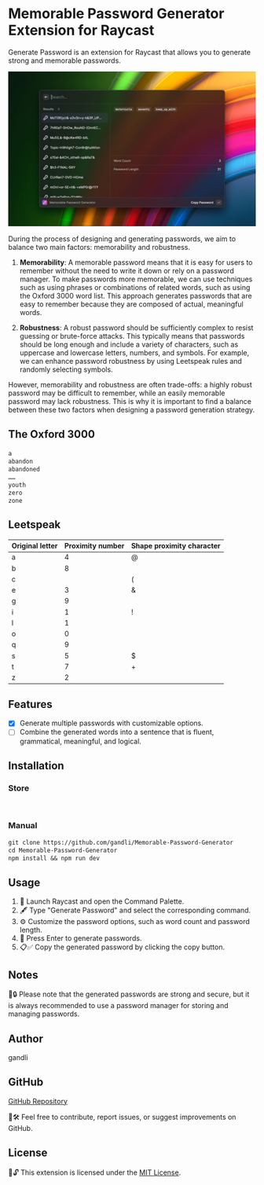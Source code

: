 # Memorable Password Generator Extension for Raycast

Generate Password is an extension for Raycast that allows you to generate strong and memorable passwords.

![screenshot](./metadata/memorable-generate-password-1.png)

During the process of designing and generating passwords, we aim to balance two main factors: memorability and robustness.

1. **Memorability**: A memorable password means that it is easy for users to remember without the need to write it down or rely on a password manager. To make passwords more memorable, we can use techniques such as using phrases or combinations of related words, such as using the Oxford 3000 word list. This approach generates passwords that are easy to remember because they are composed of actual, meaningful words.

2. **Robustness**: A robust password should be sufficiently complex to resist guessing or brute-force attacks. This typically means that passwords should be long enough and include a variety of characters, such as uppercase and lowercase letters, numbers, and symbols. For example, we can enhance password robustness by using Leetspeak rules and randomly selecting symbols.

However, memorability and robustness are often trade-offs: a highly robust password may be difficult to remember, while an easily memorable password may lack robustness. This is why it is important to find a balance between these two factors when designing a password generation strategy.

## The Oxford 3000

```
a
abandon
abandoned
……
youth
zero
zone
```

## Leetspeak

Original letter | Proximity number | Shape proximity character
---------|----------|----------
a        | 4        | @
b        | 8        |
c        |          | (
e        | 3        | &
g        | 9        | 
i        | 1        | !
l        | 1        | |
o        | 0        |
q        | 9        |
s        | 5        | $
t        | 7        | +
z        | 2        | 

## Features

- [x] Generate multiple passwords with customizable options.
- [ ] Combine the generated words into a sentence that is fluent, grammatical, meaningful, and logical.

## Installation

### Store

<a title="Install memorable-generate-password Raycast Extension" href="https://www.raycast.com/gandli/memorable-generate-password" data-immersive-translate-effect="1" data-immersive_translate_walked="32a30061-b85d-4a12-95ac-24984f066896"><img src="https://www.raycast.com/gandli/memorable-generate-password/install_button@2x.png" height="64" alt="" style="height: 64px;"></a>

### Manual

```shell
git clone https://github.com/gandli/Memorable-Password-Generator
cd Memorable-Password-Generator
npm install && npm run dev
```

## Usage

1. 🚀 Launch Raycast and open the Command Palette.
2. 🖋️ Type "Generate Password" and select the corresponding command.
3. ⚙️ Customize the password options, such as word count and password length.
4. 🔑 Press Enter to generate passwords.
5. 📋✅ Copy the generated password by clicking the copy button.

## Notes

📝🔒 Please note that the generated passwords are strong and secure, but it is always recommended to use a password manager for storing and managing passwords.

## Author

gandli

## GitHub

[GitHub Repository](https://github.com/gandli/Memorable-Password-Generator)

🐞🛠️ Feel free to contribute, report issues, or suggest improvements on GitHub.

## License

📜🔓 This extension is licensed under the [MIT License](https://opensource.org/licenses/MIT).
